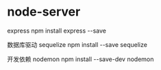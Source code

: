 # node-server

express 
npm install express --save

数据库驱动 sequelize
npm install --save sequelize

开发依赖 nodemon
npm install --save-dev nodemon